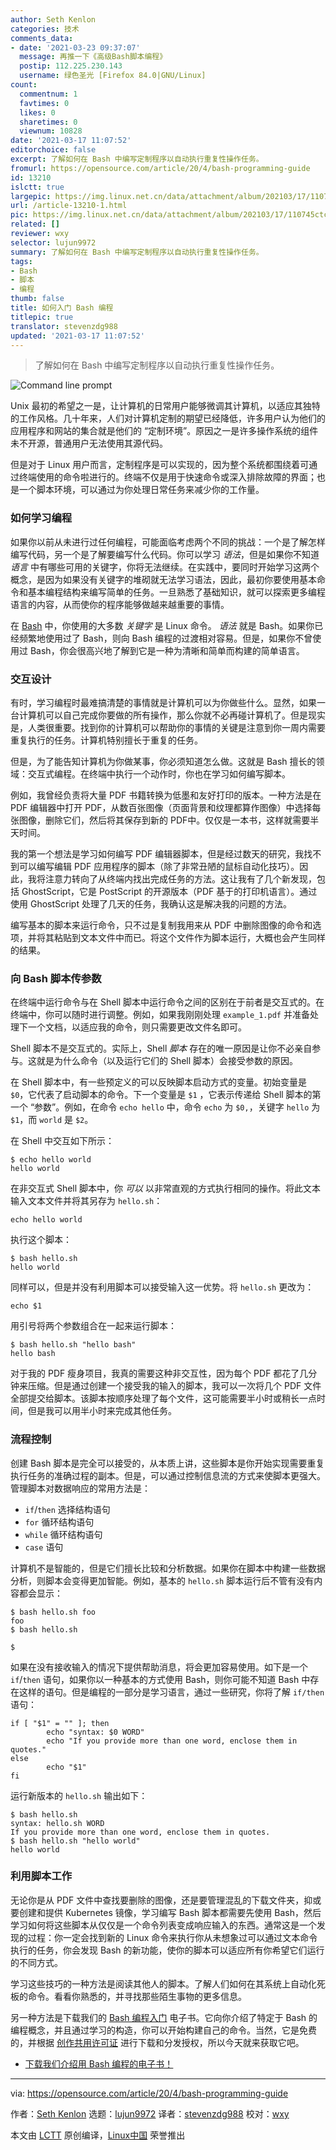 ```yaml
---
author: Seth Kenlon
categories: 技术
comments_data:
- date: '2021-03-23 09:37:07'
  message: 再推一下《高级Bash脚本编程》
  postip: 112.225.230.143
  username: 绿色圣光 [Firefox 84.0|GNU/Linux]
count:
  commentnum: 1
  favtimes: 0
  likes: 0
  sharetimes: 0
  viewnum: 10828
date: '2021-03-17 11:07:52'
editorchoice: false
excerpt: 了解如何在 Bash 中编写定制程序以自动执行重复性操作任务。
fromurl: https://opensource.com/article/20/4/bash-programming-guide
id: 13210
islctt: true
largepic: https://img.linux.net.cn/data/attachment/album/202103/17/110745ctcuzcnt0dv0toi7.jpg
url: /article-13210-1.html
pic: https://img.linux.net.cn/data/attachment/album/202103/17/110745ctcuzcnt0dv0toi7.jpg.thumb.jpg
related: []
reviewer: wxy
selector: lujun9972
summary: 了解如何在 Bash 中编写定制程序以自动执行重复性操作任务。
tags:
- Bash
- 脚本
- 编程
thumb: false
title: 如何入门 Bash 编程
titlepic: true
translator: stevenzdg988
updated: '2021-03-17 11:07:52'
---
```



> 
> 了解如何在 Bash 中编写定制程序以自动执行重复性操作任务。
> 
> 
> 


![](https://img.linux.net.cn/data/attachment/album/202103/17/110745ctcuzcnt0dv0toi7.jpg "Command line prompt")


Unix 最初的希望之一是，让计算机的日常用户能够微调其计算机，以适应其独特的工作风格。几十年来，人们对计算机定制的期望已经降低，许多用户认为他们的应用程序和网站的集合就是他们的 “定制环境”。原因之一是许多操作系统的组件未不开源，普通用户无法使用其源代码。


但是对于 Linux 用户而言，定制程序是可以实现的，因为整个系统都围绕着可通过终端使用的命令啦进行的。终端不仅是用于快速命令或深入排除故障的界面；也是一个脚本环境，可以通过为你处理日常任务来减少你的工作量。


### 如何学习编程


如果你以前从未进行过任何编程，可能面临考虑两个不同的挑战：一个是了解怎样编写代码，另一个是了解要编写什么代码。你可以学习 *语法*，但是如果你不知道 *语言* 中有哪些可用的关键字，你将无法继续。在实践中，要同时开始学习这两个概念，是因为如果没有关键字的堆砌就无法学习语法，因此，最初你要使用基本命令和基本编程结构来编写简单的任务。一旦熟悉了基础知识，就可以探索更多编程语言的内容，从而使你的程序能够做越来越重要的事情。


在 [Bash](https://opensource.com/resources/what-bash) 中，你使用的大多数 *关键字* 是 Linux 命令。 *语法* 就是 Bash。如果你已经频繁地使用过了 Bash，则向 Bash 编程的过渡相对容易。但是，如果你不曾使用过 Bash，你会很高兴地了解到它是一种为清晰和简单而构建的简单语言。


### 交互设计


有时，学习编程时最难搞清楚的事情就是计算机可以为你做些什么。显然，如果一台计算机可以自己完成你要做的所有操作，那么你就不必再碰计算机了。但是现实是，人类很重要。找到你的计算机可以帮助你的事情的关键是注意到你一周内需要重复执行的任务。计算机特别擅长于重复的任务。


但是，为了能告知计算机为你做某事，你必须知道怎么做。这就是 Bash 擅长的领域：交互式编程。在终端中执行一个动作时，你也在学习如何编写脚本。


例如，我曾经负责将大量 PDF 书籍转换为低墨和友好打印的版本。一种方法是在 PDF 编辑器中打开 PDF，从数百张图像（页面背景和纹理都算作图像）中选择每张图像，删除它们，然后将其保存到新的 PDF中。仅仅是一本书，这样就需要半天时间。


我的第一个想法是学习如何编写 PDF 编辑器脚本，但是经过数天的研究，我找不到可以编写编辑 PDF 应用程序的脚本（除了非常丑陋的鼠标自动化技巧）。因此，我将注意力转向了从终端内找出完成任务的方法。这让我有了几个新发现，包括 GhostScript，它是 PostScript 的开源版本（PDF 基于的打印机语言）。通过使用 GhostScript 处理了几天的任务，我确认这是解决我的问题的方法。


编写基本的脚本来运行命令，只不过是复制我用来从 PDF 中删除图像的命令和选项，并将其粘贴到文本文件中而已。将这个文件作为脚本运行，大概也会产生同样的结果。


### 向 Bash 脚本传参数


在终端中运行命令与在 Shell 脚本中运行命令之间的区别在于前者是交互式的。在终端中，你可以随时进行调整。例如，如果我刚刚处理 `example_1.pdf` 并准备处理下一个文档，以适应我的命令，则只需要更改文件名即可。


Shell 脚本不是交互式的。实际上，Shell *脚本* 存在的唯一原因是让你不必亲自参与。这就是为什么命令（以及运行它们的 Shell 脚本）会接受参数的原因。


在 Shell 脚本中，有一些预定义的可以反映脚本启动方式的变量。初始变量是 `$0`，它代表了启动脚本的命令。下一个变量是 `$1` ，它表示传递给 Shell 脚本的第一个 “参数”。例如，在命令 `echo hello` 中，命令 `echo` 为 `$0,`，关键字 `hello` 为 `$1`，而 `world` 是 `$2`。


在 Shell 中交互如下所示：



```
$ echo hello world
hello world

```

在非交互式 Shell 脚本中，你 *可以* 以非常直观的方式执行相同的操作。将此文本输入文本文件并将其另存为 `hello.sh`：



```
echo hello world

```

执行这个脚本：



```
$ bash hello.sh
hello world

```

同样可以，但是并没有利用脚本可以接受输入这一优势。将 `hello.sh` 更改为：



```
echo $1

```

用引号将两个参数组合在一起来运行脚本：



```
$ bash hello.sh "hello bash"
hello bash

```

对于我的 PDF 瘦身项目，我真的需要这种非交互性，因为每个 PDF 都花了几分钟来压缩。但是通过创建一个接受我的输入的脚本，我可以一次将几个 PDF 文件全部提交给脚本。该脚本按顺序处理了每个文件，这可能需要半小时或稍长一点时间，但是我可以用半小时来完成其他任务。


### 流程控制


创建 Bash 脚本是完全可以接受的，从本质上讲，这些脚本是你开始实现需要重复执行任务的准确过程的副本。但是，可以通过控制信息流的方式来使脚本更强大。管理脚本对数据响应的常用方法是：


* `if`/`then` 选择结构语句
* `for` 循环结构语句
* `while` 循环结构语句
* `case` 语句


计算机不是智能的，但是它们擅长比较和分析数据。如果你在脚本中构建一些数据分析，则脚本会变得更加智能。例如，基本的 `hello.sh` 脚本运行后不管有没有内容都会显示：



```
$ bash hello.sh foo
foo
$ bash hello.sh

$

```

如果在没有接收输入的情况下提供帮助消息，将会更加容易使用。如下是一个 `if`/`then` 语句，如果你以一种基本的方式使用 Bash，则你可能不知道 Bash 中存在这样的语句。但是编程的一部分是学习语言，通过一些研究，你将了解 `if/then` 语句：



```
if [ "$1" = "" ]; then
        echo "syntax: $0 WORD"
        echo "If you provide more than one word, enclose them in quotes."
else
        echo "$1"
fi

```

运行新版本的 `hello.sh` 输出如下：



```
$ bash hello.sh
syntax: hello.sh WORD
If you provide more than one word, enclose them in quotes.
$ bash hello.sh "hello world"
hello world

```

### 利用脚本工作


无论你是从 PDF 文件中查找要删除的图像，还是要管理混乱的下载文件夹，抑或要创建和提供 Kubernetes 镜像，学习编写 Bash 脚本都需要先使用 Bash，然后学习如何将这些脚本从仅仅是一个命令列表变成响应输入的东西。通常这是一个发现的过程：你一定会找到新的 Linux 命令来执行你从未想象过可以通过文本命令执行的任务，你会发现 Bash 的新功能，使你的脚本可以适应所有你希望它们运行的不同方式。


学习这些技巧的一种方法是阅读其他人的脚本。了解人们如何在其系统上自动化死板的命令。看看你熟悉的，并寻找那些陌生事物的更多信息。


另一种方法是下载我们的 [Bash 编程入门](https://opensource.com/downloads/bash-programming-guide) 电子书。它向你介绍了特定于 Bash 的编程概念，并且通过学习的构造，你可以开始构建自己的命令。当然，它是免费的，并根据 [创作共用许可证](https://opensource.com/article/20/1/what-creative-commons) 进行下载和分发授权，所以今天就来获取它吧。


* [下载我们介绍用 Bash 编程的电子书！](https://opensource.com/downloads/bash-programming-guide)




---


via: <https://opensource.com/article/20/4/bash-programming-guide>


作者：[Seth Kenlon](https://opensource.com/users/seth) 选题：[lujun9972](https://github.com/lujun9972) 译者：[stevenzdg988](https://github.com/stevenzdg988) 校对：[wxy](https://github.com/wxy)


本文由 [LCTT](https://github.com/LCTT/TranslateProject) 原创编译，[Linux中国](https://linux.cn/) 荣誉推出